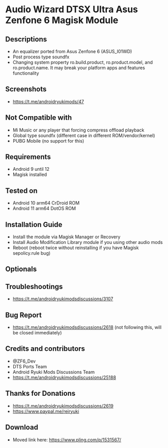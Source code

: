# Audio Wizard DTSX Ultra Asus Zenfone 6 Magisk Module

## Descriptions
- An equalizer ported from Asus Zenfone 6 (ASUS_I01WD)
- Post process type soundfx
- Changing system property ro.build.product, ro.product.model, and ro.product.name. It may break your platform apps and features functionality

## Screenshots
- https://t.me/androidryukimods/47

## Not Compatible with
- Mi Music or any player that forcing compress offload playback
- Global type soundfx (different case in different ROM/vendor/kernel)
- PUBG Mobile (no support for this)

## Requirements
- Android 9 until 12
- Magisk installed

## Tested on
- Android 10 arm64 CrDroid ROM
- Android 11 arm64 DotOS ROM

## Installation Guide
- Install the module via Magisk Manager or Recovery
- Install Audio Modification Library module if you using other audio mods
- Reboot (reboot twice without reinstalling if you have Magisk sepolicy.rule bug)

## Optionals

## Troubleshootings
- https://t.me/androidryukimodsdiscussions/3107

## Bug Report
- https://t.me/androidryukimodsdiscussions/2618 (not following this, will be closed immediately)

## Credits and contributors
- @ZF6_Dev
- DTS Ports Team
- Android Ryuki Mods Discussions Team
- https://t.me/androidryukimodsdiscussions/25188

## Thanks for Donations
- https://t.me/androidryukimodsdiscussions/2619
- https://www.paypal.me/reiryuki

## Download
- Moved link here: https://www.pling.com/p/1531567/
